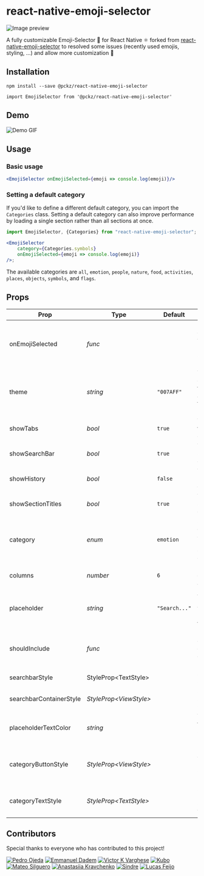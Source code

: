# react-native-emoji-selector

![Image preview](./assets/cover.png)

A fully customizable Emoji-Selector 🤩 for React Native ⚛️ forked from [react-native-emoji-selector](https://github.com/arronhunt/react-native-emoji-selector) to resolved some issues (recently used emojis, styling, ...) and allow more customization 👋

## Installation

```
npm install --save @pckz/react-native-emoji-selector
```

```
import EmojiSelector from '@pckz/react-native-emoji-selector'
```

## Demo

![Demo GIF](./assets/demo.gif)

## Usage

### Basic usage

```jsx
<EmojiSelector onEmojiSelected={emoji => console.log(emoji)}/>
```

### Setting a default category

If you'd like to define a different default category, you can import the `Categories` class. Setting a default category
can also improve performance by loading a single section rather than all sections at once.

```jsx
import EmojiSelector, {Categories} from "react-native-emoji-selector";

<EmojiSelector
    category={Categories.symbols}
    onEmojiSelected={emoji => console.log(emoji)}
/>;
```

The available categories are `all`, `emotion`, `people`, `nature`, `food`, `activities`, `places`, `objects`, `symbols`,
and `flags`.

## Props

| Prop              | Type     | Default       | Description                                              |
| ----------------- | -------- | ------------- | -------------------------------------------------------- |
| onEmojiSelected   | _func_   |               | Function called when a user selects an Emoji             |
| theme             | _string_ | `"007AFF"`    | Theme color used for loaders and active tab indicator    |
| showTabs          | _bool_   | `true`        | Toggle the tabs on or off                                |
| showSearchBar     | _bool_   | `true`        | Toggle the searchbar on or off                           |
| showHistory       | _bool_   | `false`       | Toggle the history tab on or off                         |
| showSectionTitles | _bool_   | `true`        | Toggle the section title elements                        |
| category          | _enum_   | `emotion`       | Set the default category. Use the `Categories` class     |
| columns           | _number_ | `6`           | Number of columns accross                                |
| placeholder       | _string_ | `"Search..."` | A string placeholder when there is no text in text input |
| shouldInclude     | _func_   |               | Function called to check for emoji inclusion             |
| searchbarStyle    | StyleProp\<TextStyle>   |               | Styles for SearchBar             |
| searchbarContainerStyle     | _StyleProp\<ViewStyle>_   |               | Styles for SearchBar Container             |
| placeholderTextColor     | _string_   |               |  Text color for SearchBar placeholder             |
categoryButtonStyle  | _StyleProp\<ViewStyle>_ | | Styles for each Emoji-Category Button
| categoryTextStyle     |  _StyleProp\<TextStyle>_ |               | Styles for Emoji-Category Text             |

## Contributors

Special thanks to everyone who has contributed to this project!

[![Pedro Ojeda](https://avatars.githubusercontent.com/u/1050628?v=4)](https://github.com/pckz)
[![Emmanuel Dadem](https://avatars.githubusercontent.com/u/37305687?s=80&v=4)](https://github.com/emmanuel-D)
[![Victor K Varghese](https://avatars3.githubusercontent.com/u/15869386?s=80&v=4)](https://github.com/victorkvarghese)
[![Kubo](https://avatars3.githubusercontent.com/u/22464192?s=80&v=4)](https://github.com/ma96o)
[![Mateo Silguero](https://avatars3.githubusercontent.com/u/25598400?s=80&v=4)](https://github.com/mateosilguero)
[![Anastasiia Kravchenko](https://avatars3.githubusercontent.com/u/4223266?s=80&v=4)](https://github.com/St1ma)
[![Sindre](https://avatars3.githubusercontent.com/u/4065840?s=80&v=4)](https://github.com/sseppola)
[![Lucas Feijo](https://avatars3.githubusercontent.com/u/4157166?s=80&v=4)](https://github.com/lucasfeijo)

